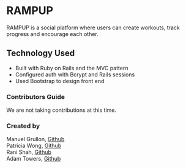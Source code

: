 # RAMPUP

RAMPUP is a social platform where users can create workouts, track progress and encourage each other.

## Technology Used
- Built with Ruby on Rails and the MVC pattern
- Configured auth with Bcrypt and Rails sessions
- Used Bootstrap to design front end

### Contributors Guide

We are not taking contributions at this time.

### Created by
Manuel Grullon, [Github](https://github.com/MenuDevelopment) <br>
Patricia Wong, [Github](https://github.com/p-wong)
<br>
Rani Shah, [Github](https://github.com/ranishah76)
<br>
Adam Towers, [Github](https://github.com/AdamTowers)
